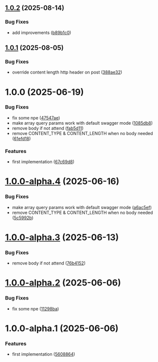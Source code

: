 ## [1.0.2](https://github.com/gravitee-io/gravitee-entrypoint-mcp/compare/1.0.1...1.0.2) (2025-08-14)


### Bug Fixes

* add improvements ([b89b1c0](https://github.com/gravitee-io/gravitee-entrypoint-mcp/commit/b89b1c0b70e123e28bdf96a819415a68c4a9dfa0))

## [1.0.1](https://github.com/gravitee-io/gravitee-entrypoint-mcp/compare/1.0.0...1.0.1) (2025-08-05)


### Bug Fixes

* override content length http header on post ([388ae32](https://github.com/gravitee-io/gravitee-entrypoint-mcp/commit/388ae3271bdfea1c1a4066c0f86efaaa7c471750))

# 1.0.0 (2025-06-19)


### Bug Fixes

* fix some npe ([47547ae](https://github.com/gravitee-io/gravitee-entrypoint-mcp/commit/47547aed99fcfbbf31c69589cf3e1a6bb01c8e01))
* make array query params work with default swagger mode ([1085db8](https://github.com/gravitee-io/gravitee-entrypoint-mcp/commit/1085db8594d4617532a6aef581e7eb6161bdca05))
* remove body if not attend ([fab5d11](https://github.com/gravitee-io/gravitee-entrypoint-mcp/commit/fab5d11bf73ce5bc623217bac5329bb60bc688fc))
* remove CONTENT_TYPE & CONTENT_LENGTH when no body needed ([61efd18](https://github.com/gravitee-io/gravitee-entrypoint-mcp/commit/61efd187039b861236523a4c62d30bbc468e5b58))


### Features

* first implementation ([67c69d8](https://github.com/gravitee-io/gravitee-entrypoint-mcp/commit/67c69d86e35fe9db3b9f55fb56d795622b49fcf5))

# [1.0.0-alpha.4](https://github.com/gravitee-io/gravitee-entrypoint-mcp/compare/1.0.0-alpha.3...1.0.0-alpha.4) (2025-06-16)


### Bug Fixes

* make array query params work with default swagger mode ([a6ac5ef](https://github.com/gravitee-io/gravitee-entrypoint-mcp/commit/a6ac5ef9ad67c714d4a5c56400a00fd2a721c150))
* remove CONTENT_TYPE & CONTENT_LENGTH when no body needed ([5c5992b](https://github.com/gravitee-io/gravitee-entrypoint-mcp/commit/5c5992b304fff665ca7d0d49a5f7abb0b972fecf))

# [1.0.0-alpha.3](https://github.com/gravitee-io/gravitee-entrypoint-mcp/compare/1.0.0-alpha.2...1.0.0-alpha.3) (2025-06-13)


### Bug Fixes

* remove body if not attend ([76b4152](https://github.com/gravitee-io/gravitee-entrypoint-mcp/commit/76b41526d2a93357f2499aef17b81cee262c5ce5))

# [1.0.0-alpha.2](https://github.com/gravitee-io/gravitee-entrypoint-mcp/compare/1.0.0-alpha.1...1.0.0-alpha.2) (2025-06-06)


### Bug Fixes

* fix some npe ([11298ba](https://github.com/gravitee-io/gravitee-entrypoint-mcp/commit/11298baa3aa6802feaf27b99be3f5d8ccf3b972b))

# 1.0.0-alpha.1 (2025-06-06)


### Features

* first implementation ([5608864](https://github.com/gravitee-io/gravitee-entrypoint-mcp/commit/56088641c76599f20971a49cbd6de7d35bdbdabd))
